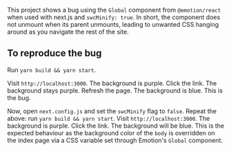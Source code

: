 This project shows a bug using the `Global` component from `@emotion/react` when used with next.js and `swcMinify: true`. In short, the component does not unmount when its parent unmounts, leading to unwanted CSS hanging around as you navigate the rest of the site.

## To reproduce the bug

Run `yarn build && yarn start`.

Visit `http://localhost:3000`. The background is purple. Click the link. The background stays purple. Refresh the page. The background is blue. This is the bug.

Now, open `next.config.js` and set the `swcMinify` flag to `false`. Repeat the above: run `yarn build && yarn start`. Visit `http://localhost:3000`. The background is purple. Click the link. The background will be blue. This is the expected behaviour as the background color of the `body` is overridden on the index page via a CSS variable set through Emotion's `Global` component.
